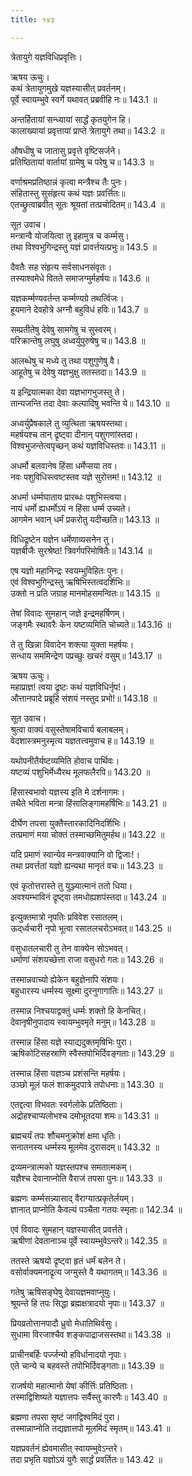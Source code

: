 ```yaml
---
title: १४३

---
```

त्रेतायुगे यज्ञविधिप्रवृत्तिः।  
  
ऋषय ऊचुः।  
कथं त्रेतायुगमुखे यज्ञस्यासीत् प्रवर्तनम्।  
पूर्वे स्वायम्भुवे स्वर्गे यथावत् प्रब्रवीहि नः॥ 143.1 ॥  
  
अन्तर्हितायां सन्ध्यायां सार्द्धं कृतयुगेन हि।  
कालाख्यायां प्रवृत्तायां प्राप्ते त्रेतायुगे तथा॥ 143.2 ॥  
  
औषधीषु च जातासु प्रवृत्ते वृष्टिसर्जने।  
प्रतिष्ठितायां वार्तायां ग्रामेषु च परेषु च॥ 143.3 ॥  
  
वर्णाश्रमप्रतिष्ठान्नं कृत्वा मन्त्रैश्च तैः पुनः।  
संहितास्तु सुसंहृत्य कथं यज्ञः प्रवर्त्तितः॥  
एतच्छ्रुत्वाब्रवीत् सूतः श्रूयतां तत्प्रचोदितम्॥ 143.4 ॥  
  
सूत उवाच।  
मन्त्रान्वै योजयित्वा तु इहामुत्र च कर्म्मसु।  
तथा विश्वभुगिन्द्रस्तु यज्ञं प्रावर्त्तयत्प्रभुः॥ 143.5 ॥  
  
दैवतैः सह संहृत्य सर्वसाधनसंवृतः।  
तस्याश्वमेधे वितते समाजग्मुर्महर्षयः॥ 143.6 ॥  
  
यज्ञकर्म्मण्यवर्तन्त कर्म्मण्यग्रे तथर्त्विजः।  
हूयमाने देवहोत्रे अग्नौ बहुविधं हविः॥ 143.7 ॥  
  
सम्प्रतीतेषु देवेषु सामगेषु च सुस्वरम्।  
परिक्रान्तेषु लघुषु अध्वर्युपुरुषेषु च॥ 143.8 ॥  
  
आलब्धेषु च मध्ये तु तथा पशुगुणेषु वै।  
आहूतेषु च देवेषु यज्ञभुक्षु ततस्तदा॥ 143.9 ॥  
  
य इन्द्रियात्मका देवा यज्ञभागभुजस्तु ते।  
तान्यजन्ति तदा देवाः कल्पादिषु भवन्ति ये॥ 143.10 ॥  
  
अध्वर्युप्रैषकाले तु व्युत्थिता ऋषयस्तथा।  
महर्षयश्च तान् द्रृष्ट्वा दीनान् पशुगणांस्तदा।  
विश्वभुजन्तेत्वपृच्छन् कथं यज्ञविधिस्तवः॥ 143.11 ॥  
  
अधर्मो बलवानेष हिंसा धर्मेप्सया तव।  
नवः पशुविधिस्त्वष्टस्तव यज्ञे सुरोत्तम!॥ 143.12 ॥  
  
अधर्मा धर्म्मघाताय प्रारब्धः पशुभिस्त्वया।  
नायं धर्मो ह्यधर्मोऽयं न हिंसा धर्म्म उच्यते।  
आगमेन भवान् धर्मं प्रकरोतु यदीच्छति॥ 143.13 ॥  
  
विधिद्रृष्टेन यज्ञेन धर्मेणाव्यसनेन तु।  
यज्ञबीजैः सुरश्रेष्ठ! त्रिवर्गपरिमोषितैः॥ 143.14 ॥  
  
एष यज्ञो महानिन्द्रः स्वयम्भुविहितः पुनः।  
एवं विश्वभुगिन्द्रस्तु ऋषिभिस्तत्वदर्शिभिः॥  
उक्तो न प्रति जग्राह मानमोहसमन्वितः॥ 143.15 ॥  
  
तेषां विवादः सुमहान् जज्ञे इन्द्रमहर्षिणम्।  
जङ्गमैः स्थावरैः केन यष्टव्यमिति चोच्यते॥ 143.16 ॥  
  
ते तु खिन्ना विवादेन शक्त्या युक्ता महर्षयः।  
सन्धाय सममिन्द्रेण पप्रच्छुः खचरं वसुम्॥ 143.17 ॥  
  
ऋषय ऊचुः।  
महाप्राज्ञ! त्वया द्रृष्टः कथं यज्ञविधिर्नृप!।  
औत्तानपादे प्रब्रूहि संशयं नस्तुद प्रभो!॥ 143.18 ॥  
  
सूत उवाच।  
श्रुत्वा वाक्यं वसुस्तेषामविचार्य बलाबलम्।  
वेदशास्त्रमनुस्मृत्य यज्ञतत्त्वमुवाच ह॥ 143.19 ॥  
  
यथोपनीतैर्यष्टव्यमिति होवाच पार्थिवः।  
यष्टव्यं पशुभिर्मेध्यैरथ मूलफलैरपि॥ 143.20 ॥  
  
हिंसास्वभावो यज्ञस्य इति मे दर्शनागमः।  
तथैते भविता मन्त्रा हिंसालिङ्गामहर्षिभिः॥ 143.21 ॥  
  
दीर्घेण तपसा युक्तैस्तारकादिनिदर्शिभिः।  
तत्प्रमाणं मया चोक्तं तस्माच्छमितुमर्हथ॥ 143.22 ॥  
  
यदि प्रमाणं स्वान्येव मन्त्रवाक्यानि वो द्विजाः!।  
तथा प्रवर्त्ततां यज्ञो ह्यन्यथा मानृतं वचः॥ 143.23 ॥  
  
एवं कृतोत्तरास्ते तु युञ्ज्यात्मानं ततो धिया।  
अवश्यम्भाविनं द्रृष्ट्वा तमधोह्यशपंस्तदा॥ 143.24 ॥  
  
इत्युक्तमात्रो नृपतिः प्रविवेश रसातलम्।  
ऊद्‌र्ध्वचारी नृपो भूत्वा रसातलचरोऽभवत्॥ 143.25 ॥  
  
वसुधातलचारी तु तेन वाक्येन सोऽभवत्।  
धर्माणां संशयच्छेत्ता राजा वसुधरो गतः॥ 143.26 ॥  
  
तस्मान्नवाच्यो ह्येकेन बहुज्ञेनापि संशयः।  
बहुधारस्य धर्म्मस्य सूक्ष्मा दुरनुगागातिः॥ 143.27 ॥  
  
तस्मान्न निश्चयाद्वक्तुं धर्म्मः शक्तो हि केनचित्।  
देवानृषीनुपादाय स्वायम्भुवमृते मनुम्॥ 143.28 ॥  
  
तस्मान्न हिंसा यज्ञे स्याद्यदुक्तमृषिभिः पुरा।  
ऋषिकोटिसहस्राणि स्वैस्तपोभिर्दिवङ्गताः॥ 143.29 ॥  
  
तस्मान्न हिंसा यज्ञञ्च प्रशंसन्ति महर्षयः।  
उञ्छो मूलं फलं शाकमुदपात्रे तपोधनाः॥ 143.30 ॥  
  
एतद्दत्वा विभवतः स्वर्गलोके प्रतिष्ठिताः।  
अद्रोहश्चाप्यलोभश्च दमोभूतदया शमः॥ 143.31 ॥  
  
ब्रह्मचर्यं तपः शौचमनुक्रोशं क्षमा धृतिः।  
सनातनस्य धर्म्मस्य मूलमेव दुरासदम्॥ 143.32 ॥  
  
द्रव्यमन्त्रात्मको यज्ञस्तपश्च समतात्मकम्।  
यज्ञैश्च देवानाप्नोति वैराजं तपसा पुनः॥ 143.33 ॥  
  
ब्रह्मणः कर्म्मसन्न्यासाद् वैराग्यात्प्रकृतेर्लयम्।  
ज्ञानात् प्राप्नोति कैवल्यं पञ्चैता गतयः स्मृताः॥ 142.34 ॥  
  
एवं विवादः सुमहान् यज्ञस्यासीत् प्रवर्त्तते।  
ऋषीणां देवतानाञ्च पूर्वे स्वायम्भुवेऽन्तरे॥ 142.35 ॥  
  
ततस्ते ऋषयो द्रृष्ट्वा हृतं धर्मं बलेन ते।  
वसोर्वाक्यमनाद्रृत्य जग्मुस्ते वै यथागतम्॥ 143.36 ॥  
  
गतेषु ऋषिसङ्घेषु देवायज्ञमवाप्नुयुः।  
श्रूयन्ते हि तपः सिद्धा ब्रह्मक्षत्रादयो नृपाः॥ 143.37 ॥  
  
प्रियव्रतोत्तानपादौ ध्रुवो मेधातिथिर्वसुः।  
सुधामा विरजाश्चैव शङ्कपाद्राजसस्तथा॥ 143.38 ॥  
  
प्राचीनबर्हिः पर्ज्जन्यो हविर्धानादयो नृपाः।  
एते चान्ये च बहवस्ते तपोभिर्दिवङ्गताः॥ 143.39 ॥  
  
राजर्षयो महात्मानो येषां कीर्त्तिः प्रतिष्ठिताः।  
तस्माद्विशिष्यते यज्ञात्तपः सर्वैस्तु कारणैः॥ 143.40 ॥  
  
ब्रह्मणा तपसा सृष्टं जगद्विश्वमिदं पुरा।  
तस्मान्नाप्नोति तद्यज्ञात्तपो मूलमिदं स्मृतम्॥ 143.41 ॥  
  
यज्ञप्रवर्तनं ह्येवमासीत् स्वायम्भुवेऽन्तरे।  
तदा प्रभृति यज्ञोऽयं युगैः सार्द्धं प्रवर्तितः॥ 143.42 ॥